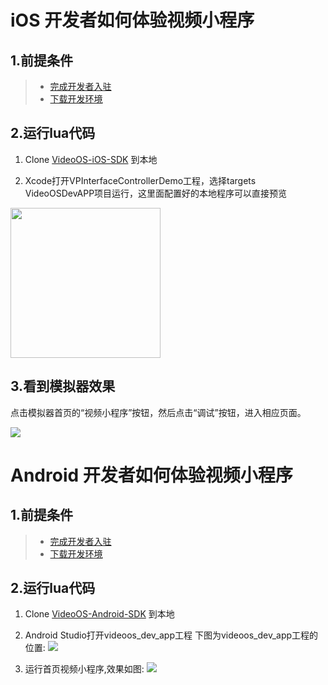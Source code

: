 # iOS 开发者如何体验视频小程序
## 1.前提条件
>- [完成开发者入驻](../introduce/register.md)
>- [下载开发环境](../introduce/setting-up-the-environment.md)

## 2.运行lua代码
1. Clone [VideoOS-iOS-SDK](https://github.com/VideoOS/VideoOS-iOS-SDK) 到本地  

2. Xcode打开VPInterfaceControllerDemo工程，选择targets VideoOSDevAPP项目运行，这里面配置好的本地程序可以直接预览
<img style="width: 240px" src="https://videojj-mobile.oss-cn-beijing.aliyuncs.com/develop_doc/deverAppDocuments/ios%20/ios_1.2.png"/>

## 3.看到模拟器效果
点击模拟器首页的“视频小程序”按钮，然后点击“调试”按钮，进入相应页面。

![](https://videojj-mobile.oss-cn-beijing.aliyuncs.com/develop_doc/deverAppDocuments/ios%20/42974f2aff5e8f44e299eac3b12dd721.jpeg)

# Android 开发者如何体验视频小程序
## 1.前提条件
>- [完成开发者入驻](../introduce/register.md)
>- [下载开发环境](../introduce/setting-up-the-environment.md)

## 2.运行lua代码
1. Clone [VideoOS-Android-SDK](https://github.com/VideoOS/VideoOS-Android-SDK/tree/master/VideoOS) 到本地

2. Android Studio打开videoos_dev_app工程
下图为videoos_dev_app工程的位置:
![](https://videojj-mobile.oss-cn-beijing.aliyuncs.com/develop_doc/deverAppDocuments/Android/20191018160513.jpg)

3. 运行首页视频小程序,效果如图:
![](https://videojj-mobile.oss-cn-beijing.aliyuncs.com/develop_doc/deverAppDocuments/ios%20/42974f2aff5e8f44e299eac3b12dd721.jpeg)
